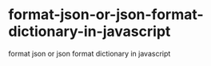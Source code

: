 # format-json-or-json-format-dictionary-in-javascript
format json or json format dictionary in javascript
